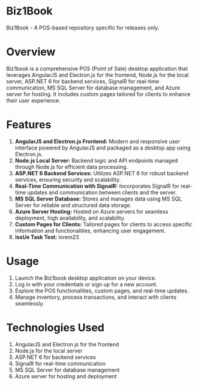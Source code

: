 # Biz1Book
Biz1Book - A POS-based repository specific for releases only.

# Overview
Biz1book is a comprehensive POS (Point of Sale) desktop application that leverages AngularJS and Electron.js for the frontend, Node.js for the local server, ASP.NET 6 for backend services, SignalR for real-time communication, MS SQL Server for database management, and Azure server for hosting. It includes custom pages tailored for clients to enhance their user experience.

# Features
1. **AngularJS and Electron.js Frontend:** Modern and responsive user interface powered by AngularJS and packaged as a desktop app using Electron.js.
2. **Node.js Local Server:** Backend logic and API endpoints managed through Node.js for efficient data processing.
3. **ASP.NET 6 Backend Services:** Utilizes ASP.NET 6 for robust backend services, ensuring security and scalability.
4. **Real-Time Communication with SignalR:** Incorporates SignalR for real-time updates and communication between clients and the server.
5. **MS SQL Server Database:** Stores and manages data using MS SQL Server for reliable and structured data storage.
6. **Azure Server Hosting:** Hosted on Azure servers for seamless deployment, high availability, and scalability.
7. **Custom Pages for Clients:** Tailored pages for clients to access specific information and functionalities, enhancing user engagement.
7. **IssUe Task Test:** lorem23


# Usage
1. Launch the Biz1book desktop application on your device.
2. Log in with your credentials or sign up for a new account.
3. Explore the POS functionalities, custom pages, and real-time updates.
4. Manage inventory, process transactions, and interact with clients seamlessly.

# Technologies Used
1. AngularJS and Electron.js for the frontend
2. Node.js for the local server
3. ASP.NET 6 for backend services
4. SignalR for real-time communication
5. MS SQL Server for database management
6. Azure server for hosting and deployment

